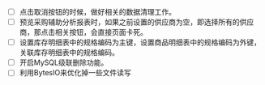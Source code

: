 - [ ] 点击取消按钮的时候，做好相关的数据清理工作。
- [ ] 预览采购辅助分析报表时，如果之前设置的供应商为空，即选择所有的供应商，那点击相关按钮，会直接页面卡死。
- [ ] 设置库存明细表中的规格编码为主键，设置商品明细表中的规格编码为外键，关联库存明细表中的规格编码。
- [ ] 开启MySQL级联删除功能。
- [ ] 利用BytesIO来优化掉一些文件读写